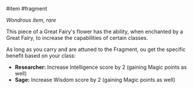 #item #fragment

*Wondrous item, rare*

This piece of a Great Fairy's flower has the ability, when enchanted by a Great Fairy, to increase the capabilities of certain classes. 

As long as you carry and are attuned to the Fragment,  ou get the specific benefit based on your class:
 - **Researcher:** Increase Intelligence score by 2 (gaining Magic points as well)
 - **Sage:** Increase Wisdom score by 2 (gaining Magic points as well)
